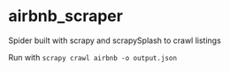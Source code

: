 # airbnb_scraper

Spider built with scrapy and scrapySplash to crawl listings

Run with ```scrapy crawl airbnb -o output.json```